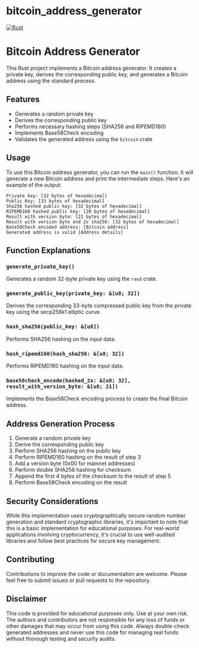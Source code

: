 # bitcoin_address_generator

[![Rust](https://github.com/0xfauzi/bitcoin_address_generator/actions/workflows/rust.yml/badge.svg?branch=master)](https://github.com/0xfauzi/bitcoin_address_generator/actions/workflows/rust.yml)

# Bitcoin Address Generator

This Rust project implements a Bitcoin address generator. It creates a private key, derives the corresponding public key, and generates a Bitcoin address using the standard process.

## Features

- Generates a random private key
- Derives the corresponding public key
- Performs necessary hashing steps (SHA256 and RIPEMD160)
- Implements Base58Check encoding
- Validates the generated address using the `bitcoin` crate

## Usage

To use this Bitcoin address generator, you can run the `main()` function. It will generate a new Bitcoin address and print the intermediate steps. Here's an example of the output:

```
Private key: [32 bytes of hexadecimal]
Public Key: [33 bytes of hexadecimal]
Sha256 hashed public key: [32 bytes of hexadecimal]
RIPEMD160 hashed public key: [20 bytes of hexadecimal]
Result with version byte: [21 bytes of hexadecimal]
Result with version byte and 2x sha256: [32 bytes of hexadecimal]
Base58Check encoded address: [Bitcoin address]
Generated address is valid [Address details]
```

## Function Explanations

### `generate_private_key()`
Generates a random 32-byte private key using the `rand` crate.

### `generate_public_key(private_key: &[u8; 32])`
Derives the corresponding 33-byte compressed public key from the private key using the secp256k1 elliptic curve.

### `hash_sha256(public_key: &[u8])`
Performs SHA256 hashing on the input data.

### `hash_ripemd160(hash_sha256: &[u8; 32])`
Performs RIPEMD160 hashing on the input data.

### `base58check_encode(hashed_2x: &[u8; 32], result_with_version_byte: &[u8; 21])`
Implements the Base58Check encoding process to create the final Bitcoin address.

## Address Generation Process

1. Generate a random private key
2. Derive the corresponding public key
3. Perform SHA256 hashing on the public key
4. Perform RIPEMD160 hashing on the result of step 3
5. Add a version byte (0x00 for mainnet addresses)
6. Perform double SHA256 hashing for checksum
7. Append the first 4 bytes of the checksum to the result of step 5
8. Perform Base58Check encoding on the result

## Security Considerations

While this implementation uses cryptographically secure random number generation and standard cryptographic libraries, it's important to note that this is a basic implementation for educational purposes. For real-world applications involving cryptocurrency, it's crucial to use well-audited libraries and follow best practices for secure key management.

## Contributing

Contributions to improve the code or documentation are welcome. Please feel free to submit issues or pull requests to the repository.


## Disclaimer

This code is provided for educational purposes only. Use at your own risk. The authors and contributors are not responsible for any loss of funds or other damages that may occur from using this code. Always double-check generated addresses and never use this code for managing real funds without thorough testing and security audits.
